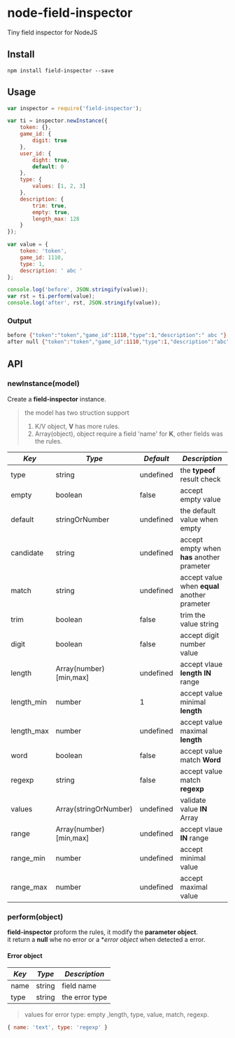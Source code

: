 # node-field-inspector

Tiny field inspector for NodeJS

## Install
`npm install field-inspector --save`

## Usage

```javascript
var inspector = require('field-inspector');

var ti = inspector.newInstance({
    token: {},
    game_id: {
        digit: true
    },
    user_id: {
        dight: true,
        default: 0
    },
    type: {
        values: [1, 2, 3]
    },
    description: {
        trim: true,
        empty: true,
        length_max: 128
    }
});

var value = {
    token: 'token',
    game_id: 1110,
    type: 1,
    description: ' abc '
};

console.log('before', JSON.stringify(value));
var rst = ti.perform(value);
console.log('after', rst, JSON.stringify(value));
```

### Output

``` bash
before {"token":"token","game_id":1110,"type":1,"description":" abc "}
after null {"token":"token","game_id":1110,"type":1,"description":"abc","user_id":0}
```

## API

### newInstance(model)

Create a **field-inspector** instance.

> the model has two struction support  
> 1) K/V object, **V** has more rules.  
> 2) Array(object), object require a field 'name' for **K**, other fields was the rules.

|*Key*|*Type*|*Default*|*Description*|
|---|---|---|---|
|type|string|undefined|the **typeof** result check|
|empty|boolean|false|accept empty value|,
|default|stringOrNumber|undefined|the default value when empty|
|candidate|string|undefined|accept empty when **has** another prameter|
|match|string|undefined|accept value when **equal** another prameter|
|trim|boolean|false|trim the value string|
|digit|boolean|false|accept digit number value|
|length|Array(number)[min,max]|undefined|accept vlaue **length** **IN** range|
|length_min|number|1|accept value minimal **length**|
|length_max|number|undefined|accept value maximal **length**|
|word|boolean|false|accept value match **Word**|
|regexp|string|false|accept value match **regexp**|
|values|Array(stringOrNumber)|undefined|validate value **IN** Array|
|range|Array(number)[min,max]|undefined|accept vlaue **IN** range|
|range_min|number|undefined|accept minimal value|
|range_max|number|undefined|accept maximal value|

### perform(object)

**field-inspector** proform the rules, it modify the **parameter object**.  
it return a **null** whe no error or a **error object* when detected a error.

#### Error object

|*Key*|*Type*|*Description*|
|---|---|---|
|name|string|field name|
|type|string|the error type|

> values for error type: empty ,length, type, value, match, regexp.

``` javascript
{ name: 'text', type: 'regexp' }
```



